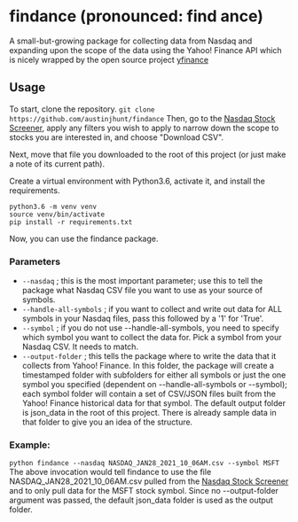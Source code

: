 # findance (pronounced: find ance)
A small-but-growing package for collecting data from Nasdaq and expanding upon the scope of the data using the Yahoo! Finance API which is nicely wrapped by the open source project [yfinance](https://github.com/ranaroussi/yfinance)

## Usage
To start, clone the repository. 
``` git clone https://github.com/austinjhunt/findance ```
Then, go to the [Nasdaq Stock Screener](https://www.nasdaq.com/market-activity/stocks/screener), apply any filters you wish to apply to narrow down the scope to stocks you are interested in, and choose "Download CSV". 

Next, move that file you downloaded to the root of this project (or just make a note of its current path). 

Create a virtual environment with Python3.6, activate it, and install the requirements.
``` 
python3.6 -m venv venv 
source venv/bin/activate
pip install -r requirements.txt 
```

Now, you can use the findance package. 
### Parameters
-  ```--nasdaq``` ; this is the most important parameter; use this to tell the package what Nasdaq CSV file you want to use as your source of symbols.  
-  ```--handle-all-symbols``` ; if you want to collect and write out data for ALL symbols in your Nasdaq files, pass this followed by a '1' for 'True'.
-  ```--symbol``` ; if you do not use --handle-all-symbols, you need to specify which symbol you want to collect the data for. Pick a symbol from your Nasdaq CSV. It needs to match. 
-  ```--output-folder``` ; this tells the package where to write the data that it collects from Yahoo! Finance. In this folder, the package will create a timestamped folder with subfolders for either all symbols or just the one symbol you specified (dependent on --handle-all-symbols or --symbol); each symbol folder will contain a set of CSV/JSON files built from the Yahoo! Finance historical data for that symbol. The default output folder is json_data in the root of this project. There is already sample data in that folder to give you an idea of the structure. 

### Example:

``` python findance --nasdaq NASDAQ_JAN28_2021_10_06AM.csv --symbol MSFT ```
The above invocation would tell findance to use the file NASDAQ_JAN28_2021_10_06AM.csv pulled from the [Nasdaq Stock Screener](https://www.nasdaq.com/market-activity/stocks/screener) and to only pull data for the MSFT stock symbol. Since no --output-folder argument was passed, the default json_data folder is used as the output folder. 